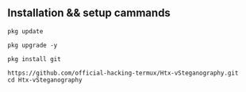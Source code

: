## Installation && setup cammands

```
pkg update

pkg upgrade -y

pkg install git

https://github.com/official-hacking-termux/Htx-vSteganography.git
cd Htx-vSteganography
